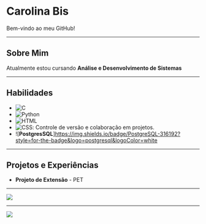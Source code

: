 # Carolina Bis

Bem-vindo ao meu GitHub! 

---

## Sobre Mim
Atualmente estou cursando **Análise e Desenvolvimento de Sistemas** 

---

## Habilidades
- ![**C**](https://img.shields.io/badge/C%23-239120?style=for-the-badge&logo=c-sharp&logoColor=white)
- ![**Python**](https://img.shields.io/badge/Python-3776AB?style=for-the-badge&logo=python&logoColor=white)
- ![**HTML**](https://img.shields.io/badge/HTML-239120?style=for-the-badge&logo=html5&logoColor=white)
- ![**CSS**](https://img.shields.io/badge/CSS-239120?&style=for-the-badge&logo=css3&logoColor=white): Controle de versão e colaboração em projetos.
- ![**PostgresSQL**]https://img.shields.io/badge/PostgreSQL-316192?style=for-the-badge&logo=postgresql&logoColor=white

---

## Projetos e Experiências
- **Projeto de Extensão** - PET 

---

[![](https://github-readme-stats.vercel.app/api?username=CarolinaBis)](https://github.com/anuraghazra/github-readme-stats)

---

[![](https://github-readme-stats.vercel.app/api/top-langs/?username=CarolinaBis)](https://github.com/anuraghazra/github-readme-stats)

